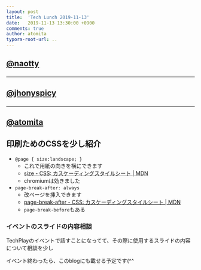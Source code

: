 ```yaml
---
layout: post
title:  'Tech Lunch 2019-11-13'
date:   2019-11-13 13:30:00 +0900
comments: true
author: atomita
typora-root-url: ..
---
```


## [@naotty](https://github.com/naotty)

### 

----

## [@jhonyspicy](https://github.com/jhonyspicy)

### 

----

## [@atomita](https://github.com/atomita)

## 印刷ためのCSSを少し紹介

- `@page { size:landscape; }`
  - これで用紙の向きを横にできます
  - [size - CSS: カスケーディングスタイルシート | MDN](https://developer.mozilla.org/ja/docs/Web/CSS/@page/size#Browser_compatibility)
  - chromiumは効きました
- `page-break-after: always`
  - 改ページを挿入できます
  - [page-break-after - CSS: カスケーディングスタイルシート | MDN](https://developer.mozilla.org/ja/docs/Web/CSS/page-break-after)
  - `page-break-before`もある


### イベントのスライドの内容相談

TechPlayのイベントで話すことになってて、その際に使用するスライドの内容について相談を少し

イベント終わったら、このblogにも載せる予定です(^^

